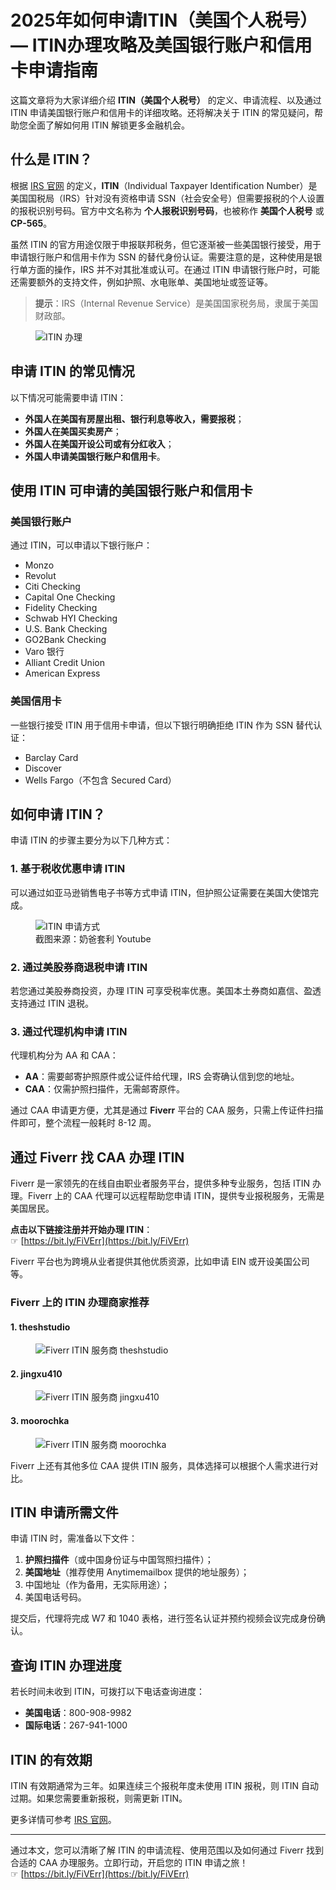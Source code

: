 # 2025年如何申请ITIN（美国个人税号）— ITIN办理攻略及美国银行账户和信用卡申请指南

这篇文章将为大家详细介绍 **ITIN（美国个人税号）** 的定义、申请流程、以及通过 ITIN 申请美国银行账户和信用卡的详细攻略。还将解决关于 ITIN 的常见疑问，帮助您全面了解如何用 ITIN 解锁更多金融机会。

## 什么是 ITIN？

根据 [IRS 官网](https://bit.ly/FiVErr) 的定义，**ITIN**（Individual Taxpayer Identification Number）是美国国税局（IRS）针对没有资格申请 SSN（社会安全号）但需要报税的个人设置的报税识别号码。官方中文名称为 **个人报税识别号码**，也被称作 **美国个人税号** 或 **CP-565**。

虽然 ITIN 的官方用途仅限于申报联邦税务，但它逐渐被一些美国银行接受，用于申请银行账户和信用卡作为 SSN 的替代身份认证。需要注意的是，这种使用是银行单方面的操作，IRS 并不对其批准或认可。在通过 ITIN 申请银行账户时，可能还需要额外的支持文件，例如护照、水电账单、美国地址或签证等。

> **提示**：IRS（Internal Revenue Service）是美国国家税务局，隶属于美国财政部。

<figure>
<img src="https://wzproject.com/wp-content/uploads/2023/06/itin-1-1.jpg" alt="ITIN 办理">
</figure>

## 申请 ITIN 的常见情况

以下情况可能需要申请 ITIN：

- **外国人在美国有房屋出租、银行利息等收入，需要报税**；
- **外国人在美国买卖房产**；
- **外国人在美国开设公司或有分红收入**；
- **外国人申请美国银行账户和信用卡**。

## 使用 ITIN 可申请的美国银行账户和信用卡

### 美国银行账户

通过 ITIN，可以申请以下银行账户：

- Monzo
- Revolut
- Citi Checking
- Capital One Checking
- Fidelity Checking
- Schwab HYI Checking
- U.S. Bank Checking
- GO2Bank Checking
- Varo 银行
- Alliant Credit Union
- American Express

### 美国信用卡

一些银行接受 ITIN 用于信用卡申请，但以下银行明确拒绝 ITIN 作为 SSN 替代认证：

- Barclay Card
- Discover
- Wells Fargo（不包含 Secured Card）

## 如何申请 ITIN？

申请 ITIN 的步骤主要分为以下几种方式：

### 1. 基于税收优惠申请 ITIN

可以通过如亚马逊销售电子书等方式申请 ITIN，但护照公证需要在美国大使馆完成。

<figure>
<img src="https://wzproject.com/wp-content/uploads/2022/04/1-2-1024x499.png" alt="ITIN 申请方式">
<figcaption>截图来源：奶爸套利 Youtube</figcaption>
</figure>

### 2. 通过美股券商退税申请 ITIN

若您通过美股券商投资，办理 ITIN 可享受税率优惠。美国本土券商如嘉信、盈透支持通过 ITIN 退税。

### 3. 通过代理机构申请 ITIN

代理机构分为 AA 和 CAA：

- **AA**：需要邮寄护照原件或公证件给代理，IRS 会寄确认信到您的地址。
- **CAA**：仅需护照扫描件，无需邮寄原件。

通过 CAA 申请更方便，尤其是通过 **Fiverr** 平台的 CAA 服务，只需上传证件扫描件即可，整个流程一般耗时 8-12 周。

## 通过 Fiverr 找 CAA 办理 ITIN

Fiverr 是一家领先的在线自由职业者服务平台，提供多种专业服务，包括 ITIN 办理。Fiverr 上的 CAA 代理可以远程帮助您申请 ITIN，提供专业报税服务，无需是美国居民。

**点击以下链接注册并开始办理 ITIN**：  
☞ [https://bit.ly/FiVErr](https://bit.ly/FiVErr)

Fiverr 平台也为跨境从业者提供其他优质资源，比如申请 EIN 或开设美国公司等。

### Fiverr 上的 ITIN 办理商家推荐

#### 1. **theshstudio**

<figure>
<img src="https://wzproject.com/wp-content/uploads/2022/04/3-1-1024x565.png" alt="Fiverr ITIN 服务商 theshstudio">
</figure>

#### 2. **jingxu410**

<figure>
<img src="https://wzproject.com/wp-content/uploads/2022/11/222-1024x523.png" alt="Fiverr ITIN 服务商 jingxu410">
</figure>

#### 3. **moorochka**

<figure>
<img src="https://wzproject.com/wp-content/uploads/2022/04/5-2-1024x517.png" alt="Fiverr ITIN 服务商 moorochka">
</figure>

Fiverr 上还有其他多位 CAA 提供 ITIN 服务，具体选择可以根据个人需求进行对比。

## ITIN 申请所需文件

申请 ITIN 时，需准备以下文件：

1. **护照扫描件**（或中国身份证与中国驾照扫描件）；  
2. **美国地址**（推荐使用 Anytimemailbox 提供的地址服务）；  
3. 中国地址（作为备用，无实际用途）；  
4. 美国电话号码。

提交后，代理将完成 W7 和 1040 表格，进行签名认证并预约视频会议完成身份确认。

## 查询 ITIN 办理进度

若长时间未收到 ITIN，可拨打以下电话查询进度：

- **美国电话**：800-908-9982  
- **国际电话**：267-941-1000

## ITIN 的有效期

ITIN 有效期通常为三年。如果连续三个报税年度未使用 ITIN 报税，则 ITIN 自动过期。如果您需要重新报税，则需更新 ITIN。

更多详情可参考 [IRS 官网](https://www.irs.gov/individuals/itin-expiration-faqs)。

---

通过本文，您可以清晰了解 ITIN 的申请流程、使用范围以及如何通过 Fiverr 找到合适的 CAA 办理服务。立即行动，开启您的 ITIN 申请之旅！  
☞ [https://bit.ly/FiVErr](https://bit.ly/FiVErr)

